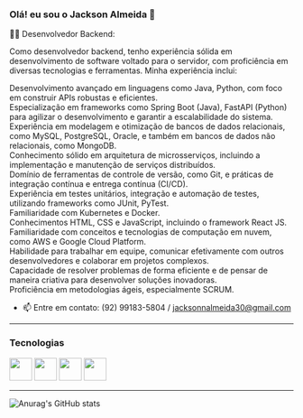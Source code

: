 ### Olá! eu sou o Jackson Almeida 👋

👨‍💻 Desenvolvedor Backend:

Como desenvolvedor backend, tenho experiência sólida em desenvolvimento de software voltado para o servidor, com proficiência em diversas tecnologias e ferramentas. Minha experiência inclui:

Desenvolvimento avançado em linguagens como Java, Python, com foco em construir APIs robustas e eficientes.<br>
Especialização em frameworks como Spring Boot (Java), FastAPI (Python) para agilizar o desenvolvimento e garantir a escalabilidade do sistema.<br>
Experiência em modelagem e otimização de bancos de dados relacionais, como MySQL, PostgreSQL, Oracle, e também em bancos de dados não relacionais, como MongoDB.<br>
Conhecimento sólido em arquitetura de microsserviços, incluindo a implementação e manutenção de serviços distribuídos.<br>
Domínio de ferramentas de controle de versão, como Git, e práticas de integração contínua e entrega contínua (CI/CD).<br>
Experiência em testes unitários, integração e automação de testes, utilizando frameworks como JUnit, PyTest.<br>
Familiaridade com Kubernetes e Docker.<br>
Conhecimentos HTML, CSS e JavaScript, incluindo o framework React JS.<br>
Familiaridade com conceitos e tecnologias de computação em nuvem, como AWS e Google Cloud Platform.<br>
Habilidade para trabalhar em equipe, comunicar efetivamente com outros desenvolvedores e colaborar em projetos complexos.<br>
Capacidade de resolver problemas de forma eficiente e de pensar de maneira criativa para desenvolver soluções inovadoras.<br>
Proficiência em metodologias ágeis, especialmente SCRUM.<br>

- 📫 Entre em contato: (92) 99183-5804 / jacksonnalmeida30@gmail.com
<hr>

<h3>Tecnologias</h3>
<div>
  <img height="40" width="40" src="https://cdn.jsdelivr.net/gh/devicons/devicon/icons/java/java-original-wordmark.svg" />
  <img heigth="40" width="40" src="https://cdn.jsdelivr.net/gh/devicons/devicon/icons/mysql/mysql-original-wordmark.svg" />
  <img heigth="40" width="40" src="https://cdn.jsdelivr.net/gh/devicons/devicon/icons/postgresql/postgresql-original-wordmark.svg"/>
  <img heigth="40" width="40" src="https://cdn.jsdelivr.net/gh/devicons/devicon/icons/spring/spring-original-wordmark.svg" />
</div>

<hr>

<div>
  
  ![Anurag's GitHub stats](https://github-readme-stats.vercel.app/api?username=JacksonAlmeida&show_icons=true&theme=radical)

  </div>
<!--
Here are some ideas to get you started:


- 👯 I’m looking to collaborate on ...
- 🤔 I’m looking for help with ...
- 💬 Ask me about ...
- 📫 How to reach me: ...
- 😄 Pronouns: ...
- ⚡ Fun fact: ...
-->

